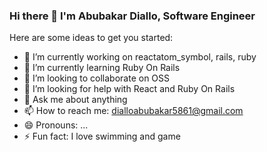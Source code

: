 ### Hi there 👋 I'm Abubakar Diallo, Software Engineer

Here are some ideas to get you started:

- 🔭 I’m currently working on reactatom_symbol, rails, ruby
- 🌱 I’m currently learning Ruby On Rails
- 👯 I’m looking to collaborate on OSS
- 🤔 I’m looking for help with React and Ruby On Rails
- 💬 Ask me about anything
- 📫 How to reach me: dialloabubakar5861@gmail.com
- 😄 Pronouns: ...
- ⚡ Fun fact: I love swimming and game
